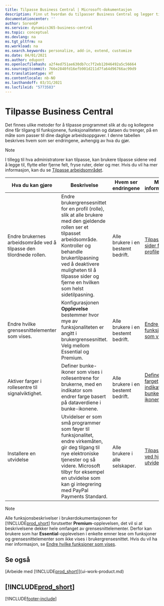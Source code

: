 ```yaml
---
title: Tilpasse Business Central | Microsoft-dokumentasjon
description: Finn ut hvordan du tilpasser Business Central og legger til funksjoner.
documentationcenter: ''
author: SorenGP
ms.service: dynamics365-business-central
ms.topic: conceptual
ms.devlang: na
ms.tgt_pltfrm: na
ms.workload: na
ms.search.keywords: personalize, add-in, extend, customize
ms.date: 04/01/2021
ms.author: edupont
ms.openlocfilehash: a2f4ed751ae630db7cc7f2eb12046492a5c56664
ms.sourcegitcommit: 766e2840fd16efb901d211d7fa64d96766ac99d9
ms.translationtype: HT
ms.contentlocale: nb-NO
ms.lasthandoff: 03/31/2021
ms.locfileid: "5773583"
---
```

# <a name="customize-business-central"></a>Tilpasse Business Central
Det finnes ulike metoder for å tilpasse programmet slik at du og kollegene dine får tilgang til funksjonene, funksjonaliteten og dataen du trenger, på en måte som passer til dine daglige arbeidsoppgaver. I denne tabellen beskrives hvem som ser endringene, avhengig av hva du gjør.

> [!NOTE]
> I tillegg til hva administratorer kan tilpasse, kan brukere tilpasse sidene ved å legge til, flytte eller fjerne felt, fryse ruter, deler og mer. Hvis du vil ha mer informasjon, kan du se [Tilpasse arbeidsområdet](ui-personalization-user.md).

| Hva du kan gjøre    |  Beskrivelse  |  Hvem ser endringene  |  Mer informasjon  |
|-----|---------------|---------|-------|
|Endre brukernes arbeidsområde ved å tilpasse den tilordnede rollen.|Endre brukergrensesnittet for en profil (rolle), slik at alle brukere med den gjeldende rollen ser et tilpasset arbeidsområde. Kontroller og behandle brukertilpasning ved å deaktivere muligheten til å tilpasse sider og fjerne en hvilken som helst sidetilpasning.|Alle brukere i en bestemt bedrift.|[Tilpasse sider for profiler](ui-personalization-manage.md)|
|Endre hvilke grensesnittelementer som vises.|Konfigurasjonen **Opplevelse** bestemmer hvor mye av funksjonaliteten er angitt i brukergrensesnittet. Velg mellom Essential og Premium.|Alle brukere i en bestemt bedrift.|[Endre hvilke funksjoner som vises](ui-experiences.md)|
|Aktiver farger i rollesentre til signalviktighet.|Definer bunke-ikoner som vises i rollesentrene for brukerne, med en indikator som endrer farge basert på dataverdiene i bunke-ikonene.|Alle brukere i en bestemt bedrift.|[Definere en farget indikator for bunke-ikoner](admin-how-set-up-colored-indicator-on-cues.md)|
|Installere en utvidelse|Utvidelser er som små programmer som føyer til funksjonalitet, endre virkemåten, gir deg tilgang til nye elektroniske tjenester og så videre. Microsoft tilbyr for eksempel en utvidelse som kan gi integrering med PayPal Payments Standard.|Alle brukere i alle selskaper.|[Tilpasse ved hjelp av utvidelser](ui-extensions.md)|
> [!NOTE]
> Alle funksjonsbeskrivelser i brukerdokumentasjonen for [!INCLUDE[prod_short](includes/prod_short.md)] forutsetter **Premium**-opplevelsen, det vil si at beskrivelsene dekker hele omfanget av grensesnittelementer. Derfor kan brukere som har **Essential**-opplevelsen i enkelte emner lese om funksjoner og grensesnittelementer som ikke vises i brukergrensesnittet. Hvis du vil ha mer informasjon, se [Endre hvilke funksjoner som vises](ui-experiences.md).

## <a name="see-also"></a>Se også
[Arbeide med [!INCLUDE[prod_short](includes/prod_short.md)]](ui-work-product.md)  

## [!INCLUDE[prod_short](includes/free_trial_md.md)]  


[!INCLUDE[footer-include](includes/footer-banner.md)]